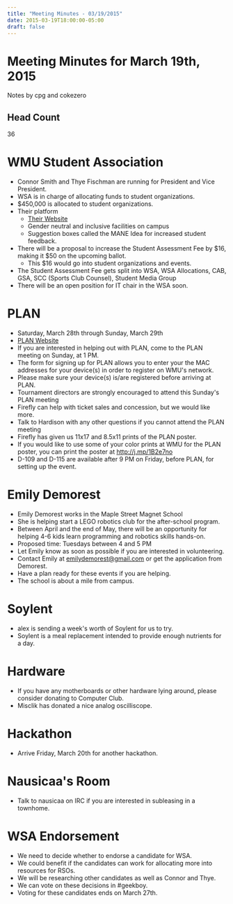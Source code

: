 ```yaml
---
title: "Meeting Minutes - 03/19/2015"
date: 2015-03-19T18:00:00-05:00
draft: false
---
```


# Meeting Minutes for March 19th, 2015
Notes by cpg and cokezero

## Head Count
36

# WMU Student Association
- Connor Smith and Thye Fischman are running for President and Vice President.
- WSA is in charge of allocating funds to student organizations.
- $450,000 is allocated to student organizations.
- Their platform 
  - [Their Website](http://wm-you.com)
  - Gender neutral and inclusive facilities on campus
  - Suggestion boxes called the MANE Idea for increased student feedback.
- There will be a proposal to increase the Student Assessment Fee by $16, making it $50 on the upcoming ballot.
  - This $16 would go into student organizations and events.
- The Student Assessment Fee gets split into WSA, WSA Allocations, CAB, GSA, SCC (Sports Club Counsel), Student Media Group
- There will be an open position for IT chair in the WSA soon.

# PLAN
- Saturday, March 28th through Sunday, March 29th
- [PLAN Website](http://whatistheplan.com)
- If you are interested in helping out with PLAN, come to the PLAN meeting on Sunday, at 1 PM.
- The form for signing up for PLAN allows you to enter your the MAC addresses for your device(s) in order to register on WMU's network.
- Please make sure your device(s) is/are registered before arriving at PLAN.
- Tournament directors are strongly encouraged to attend this Sunday's PLAN meeting
- Firefly can help with ticket sales and concession, but we would like more.
- Talk to Hardison with any other questions if you cannot attend the PLAN meeting
- Firefly has given us 11x17 and 8.5x11 prints of the PLAN poster.
- If you would like to use some of your color prints at WMU for the PLAN poster, you can print the poster at http://j.mp/1B2e7no
- D-109 and D-115 are available after 9 PM on Friday, before PLAN, for setting up the event.

# Emily Demorest
- Emily Demorest works in the Maple Street Magnet School
- She is helping start a LEGO robotics club for the after-school program.
- Between April and the end of May, there will be an opportunity for helping 4-6 kids learn programming and robotics skills hands-on.
- Proposed time: Tuesdays between 4 and 5 PM
- Let Emily know as soon as possible if you are interested in volunteering.
- Contact Emily at emilydemorest@gmail.com or get the application from Demorest.
- Have a plan ready for these events if you are helping.
- The school is about a mile from campus.

# Soylent
- alex is sending a week's worth of Soylent for us to try.
- Soylent is a meal replacement intended to provide enough nutrients for a day.

# Hardware
- If you have any motherboards or other hardware lying around, please consider donating to Computer Club.
- Misclik has donated a nice analog oscilliscope.

# Hackathon
- Arrive Friday, March 20th for another hackathon.

# Nausicaa's Room
- Talk to nausicaa on IRC if you are interested in subleasing in a townhome.

# WSA Endorsement
- We need to decide whether to endorse a candidate for WSA.
- We could benefit if the candidates can work for allocating more into resources for RSOs.
- We will be researching other candidates as well as Connor and Thye.
- We can vote on these decisions in #geekboy.
- Voting for these candidates ends on March 27th.
